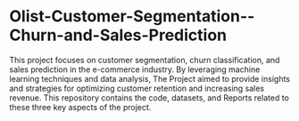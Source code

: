 # Olist-Customer-Segmentation--Churn-and-Sales-Prediction
 This project focuses on customer segmentation, churn classification, and sales prediction in the e-commerce industry. By leveraging machine learning techniques and data analysis, The Project aimed to provide insights and strategies for optimizing customer retention and increasing sales revenue. This repository contains the code, datasets, and Reports related to these three key aspects of the project.
